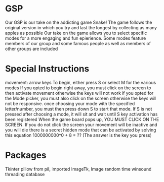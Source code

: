 # GSP
Our GSP is our take on the addicting game Snake!
The game follows the original version in which you try and last the longest by collecting as many apples as possible
Our take on the game allows you to select specific modes for a more engaging and fun epierience. 
Some modes feature members of our group and some famous people as well as members of other groups are included

# Special Instructions
movement: arrow keys
To begin, either press S or select M for the various modes
If you opted to begin right away, you must click on the screen to then activate movement otherwise the keys will not work
if you opted for the Mode picker, you must also click on the screen otherwise the keys will not be responsive.
once choosing your mode with the specified letter/number, you must then press down S to start that mode.
If S is not pressed after choosing a mode, it will sit and wait until S key activation has been registered
When the game board pops up, YOU MUST CLICK ON THE SCREEN. If you do not click the screen your movement will be inactive and you will die 
there is a secret hidden mode that can be activated by solving this equation 1000000000^0 + 8 = ?? (The answer is the key you press)

# Packages
Tkinter
pillow
from pil, imported ImageTk, Image
random
time
winsound
threading
database
